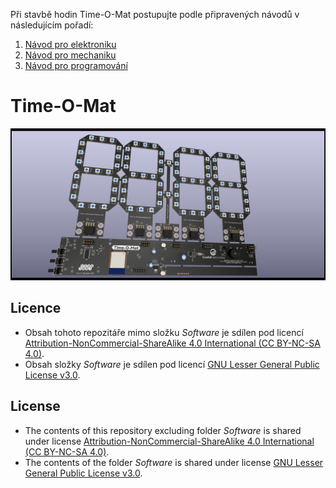 
Při stavbě hodin Time-O-Mat postupujte podle připravených návodů v následujícím pořadí:
1. [Návod pro elektroniku](https://github.com/vedatori/Time-O-Mat/blob/main/Manuals/Time-O-Mat_electronics_cz.md)
1. [Návod pro mechaniku](https://github.com/vedatori/Time-O-Mat/blob/main/Manuals/Time-O-Mat_mechanics_cz.md)
1. [Návod pro programování](https://github.com/vedatori/Time-O-Mat/blob/main/Manuals/Time-O-Mat_programming_cz.md)

# Time-O-Mat
![generated 3D model of panelized H00 PCBs](Manuals/SupportFiles/H00_panel_screen.png)
## Licence
* Obsah tohoto repozitáře mimo složku *Software* je sdílen pod licencí [Attribution-NonCommercial-ShareAlike 4.0 International (CC BY-NC-SA 4.0)](https://creativecommons.org/licenses/by-nc-sa/4.0/).
* Obsah složky *Software* je sdílen pod licencí [GNU Lesser General Public License v3.0](https://www.gnu.org/licenses/lgpl-3.0.en.html).


## License
* The contents of this repository excluding folder *Software* is shared under license [Attribution-NonCommercial-ShareAlike 4.0 International (CC BY-NC-SA 4.0)](https://creativecommons.org/licenses/by-nc-sa/4.0/).
* The contents of the folder *Software* is shared under license [GNU Lesser General Public License v3.0](https://www.gnu.org/licenses/lgpl-3.0.en.html).

